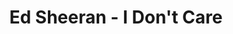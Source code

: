 ---
layout: page
title: Ed Sheeran - I Don't Care
description: Where is the moment we needed the most?
link: https://www.youtube.com/embed/tBtvgXLE1e8?si=mYTY4WIz-MQ1bbgi
importance: 18
category: [Video Production, Singing]
---